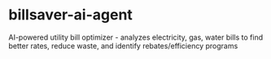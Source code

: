 # billsaver-ai-agent
AI-powered utility bill optimizer - analyzes electricity, gas, water bills to find better rates, reduce waste, and identify rebates/efficiency programs
